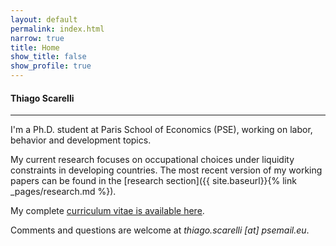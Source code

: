 ```yaml
---
layout: default
permalink: index.html
narrow: true
title: Home
show_title: false
show_profile: true
---
```


#### Thiago Scarelli

<hr>

I'm a Ph.D. student at Paris School of Economics (PSE), working on labor, behavior and development topics.

My current research focuses on occupational choices under liquidity constraints in developing countries. The most recent version of my working papers can be found in the [research section]({{ site.baseurl}}{% link _pages/research.md %}).

My complete [curriculum vitae is available here](../docs/thiago_scarelli_cv.pdf).

Comments and questions are welcome at <em>thiago.scarelli [at] psemail.eu</em>.

<!---
## Recent Posts

{% for post in site.posts limit:3 %}
{% include components/post-card.html %}
{% endfor %}

--->
